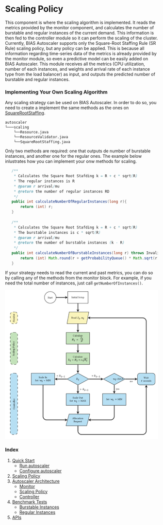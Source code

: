 # Scaling Policy
This component is where the scaling algorithm is implemented. 
It reads the metrics provided by the monitor component, 
and calculates the number of burstable and regular instances 
of the current demand. This information is then fed to the controller 
module so it can perform the scaling of the cluster. Currently, 
BIAS Autoscaler supports only the Square-Root Staffing Rule (SR Rule) 
scaling policy, but any policy can be applied. This is because all 
information regarding time-series data of the metrics is already 
provided by the monitor module, so even a predictive model can be 
easily added on BIAS Autoscaler. This module receives all the metrics 
(CPU utilization, number of each instances, and weights and arrival rate 
of each instance type from the load balancer) as input, and outputs the 
predicted number of burstable and regular instances.

### Implementing Your Own Scaling Algorithm
Any scaling strategy can be used on BIAS Autoscaler. In order to do so, you need to create
a implement the same methods as the ones on [SquareRootStaffing](https://github.com/jaimedantas/BIAS-autoscaler/blob/main/src/main/java/com/jaimedantas/autoscaler/scaling/SquareRootStaffing.java).
```
autoscaler
└───scaling
    └──Resource.java
    └──ResourceValidator.java
    └──SquareRootStaffing.java
```
Only two methods are required: one that outputs de number of burstable instances, and 
another one for the regular ones. The example below inlustrates how you can implement your onw methods for scaling. 
 
 ```java
    /**
     * Calculates the Square Root Stafding k = R + c * sqrt(R)
     * The regular instances is R
     * @param r arrival/mu
     * @return the number of regular instances RD
     */
    public int calculateNumberOfRegularInstances(long r){
        return (int) r;
    }

    /**
     * Calculates the Square Root Stafding k = R + c * sqrt(R)
     * The burstable instances is c * sqrt(R)
     * @param r arrival/mu
     * @return the number of burstable instances (k - R)
     */
    public int calculateNumberOfBurstableInstances(long r) throws InvalidProbabilityQueueException {
        return (int) Math.round(r + getProbabilityQueue() * Math.sqrt(r));
    }
```
If your strategy needs to read the current and past metrics, you can do so by calling any of the methods 
from the monitor block. For example, if you need the total number of instances, just call `getNumberOfInstances()`.

![](../img/BIAS_flowchart.png)

### Index

1. [Quick Start](../src/1-quick-start.md)
   - [Run autoscaler](../src/1-1-run.md)
   - [Configure autoscaler](../src/1-2-configure.md)
2. [Scaling Policy](../src/2-scaling-policy.md)
3. [Autoscaler Architecture](../src/3-architecture.md)
   - [Monitor](../src/3-1-monitor.md)
   - [Scaling Policy](../src/3-2-scaling-policy.md)
   - [Controller](../src/3-3-controller.md)
4. [Benchmark Tests](../src/4-benchmark-tests.md)
   - [Burstable Instances](../src/4-1-burstable.md)
   - [Regular Instances](../src/4-2-regular.md)
5. [APIs](../src/5-apis.md)
